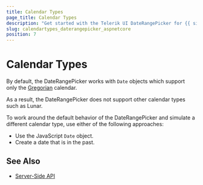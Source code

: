 ```yaml
---
title: Calendar Types
page_title: Calendar Types
description: "Get started with the Telerik UI DateRangePicker for {{ site.framework }} and learn how to work around the default calendar type implementation and simulate other calendar types."
slug: calendartypes_daterangepicker_aspnetcore
position: 7
---
```


# Calendar Types

By default, the DateRangePicker works with `Date` objects which support only the [Gregorian](https://en.wikipedia.org/wiki/Gregorian_calendar) calendar.

As a result, the DateRangePicker does not support other calendar types such as Lunar.

To work around the default behavior of the DateRangePicker and simulate a different calendar type, use either of the following approaches:
* Use the JavaScript `Date` object.
* Create a date that is in the past.

## See Also

* [Server-Side API](/api/daterangepicker)
